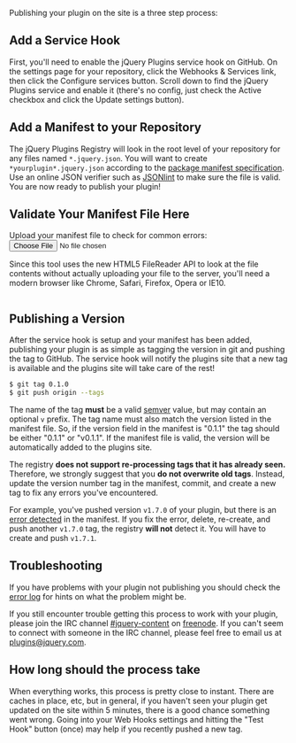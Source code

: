 <script>{
	"title": "Publishing Your Plugin"
}</script>

Publishing your plugin on the site is a three step process:

## Add a Service Hook

First, you'll need to enable the jQuery Plugins service hook on GitHub. On the
settings page for your repository, click the Webhooks &amp; Services link, then
click the Configure services button. Scroll down to find the jQuery Plugins
service and enable it (there's no config, just check the Active checkbox and
click the Update settings button).

## Add a Manifest to your Repository

The jQuery Plugins Registry will look in the root level of your repository for
any files named `*.jquery.json`. You will want to create
`*yourplugin*.jquery.json` according to the [package manifest
specification](/docs/package-manifest/). Use an online JSON verifier such as
[JSONlint](http://jsonlint.com) to make sure the file is valid. You are now
ready to publish your plugin!

## Validate Your Manifest File Here

<div>
	Upload your manifest file to check for common errors:
	<input type="file" name="files" value="Upload Manifest">
	<p>Since this tool uses the new HTML5 FileReader API to look at the file contents
		without actually uploading your file to the server, you'll need a modern browser
		like Chrome, Safari, Firefox, Opera or IE10. </p>
	<pre id="validator-output"></pre>
</div>

<script src="/resources/validate.js"></script>

## Publishing a Version

After the service hook is setup and your manifest has been added,
publishing your plugin is as simple as tagging the version in git and pushing
the tag to GitHub. The service hook will notify the plugins site that a
new tag is available and the plugins site will take care of the rest!

```bash
$ git tag 0.1.0
$ git push origin --tags
```

The name of the tag **must** be a valid [semver](http://semver.org/) value, but
may contain an optional `v` prefix. The tag name must also match the
version listed in the manifest file. So, if the version field in the manifest
is "0.1.1" the tag should be either "0.1.1" or "v0.1.1". If the manifest file
is valid, the version will be automatically added to the plugins site.

The registry **does not support re-processing tags that it has already seen.**
Therefore, we strongly suggest that you **do not overwrite old tags**. Instead,
update the version number tag in the manifest, commit, and create a new tag to
fix any errors you've encountered. 

For example, you've pushed version `v1.7.0` of your plugin, but there is an
[error detected](/error.log) in the manifest. If you fix the error, delete,
re-create, and push another `v1.7.0` tag, the registry **will not** detect it.
You will have to create and push `v1.7.1`.


## Troubleshooting

If you have problems with your plugin not publishing you should check the
[error log](/error.log) for hints on what the problem might be.

If you still encounter trouble getting this process to work with your plugin, please
join the IRC channel [#jquery-content](irc://freenode.net:6667/#jquery-content)
on [freenode](http://freenode.net).  If you can't seem to connect with someone
in the IRC channel, please feel free to email us at
[plugins@jquery.com](mailto:plugins@jquery.com).

## How long should the process take

When everything works, this process is pretty close to instant.  There are
caches in place, etc, but in general, if you haven't seen your plugin get
updated on the site within 5 minutes, there is a good chance something went
wrong.  Going into your Web Hooks settings and hitting the "Test Hook" button
(once) may help if you recently pushed a new tag.
